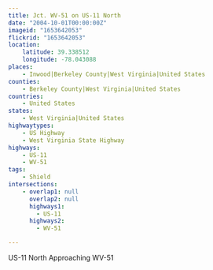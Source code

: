 ```yaml
---
title: Jct. WV-51 on US-11 North
date: "2004-10-01T00:00:00Z"
imageid: "1653642053"
flickrid: "1653642053"
location:
    latitude: 39.338512
    longitude: -78.043088
places:
    - Inwood|Berkeley County|West Virginia|United States
counties:
    - Berkeley County|West Virginia|United States
countries:
    - United States
states:
    - West Virginia|United States
highwaytypes:
    - US Highway
    - West Virginia State Highway
highways:
    - US-11
    - WV-51
tags:
    - Shield
intersections:
    - overlap1: null
      overlap2: null
      highways1:
        - US-11
      highways2:
        - WV-51

---
```

US-11 North Approaching WV-51